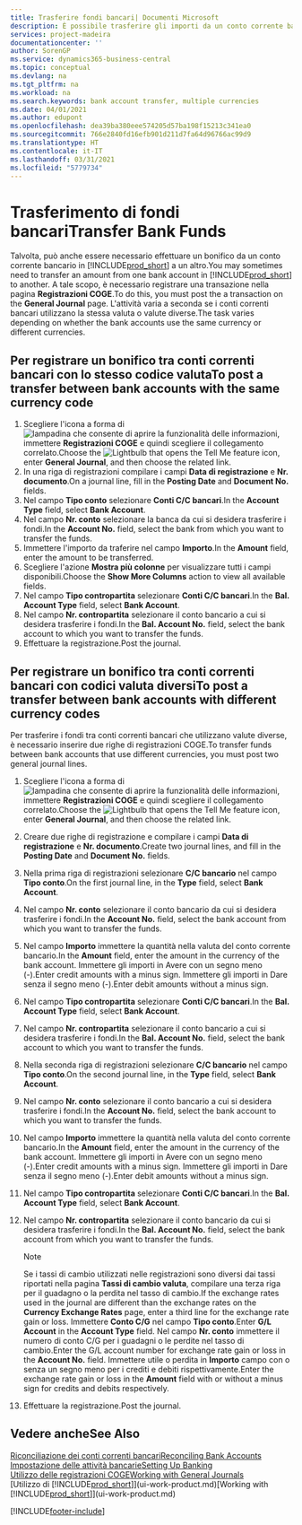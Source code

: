 ```yaml
---
title: Trasferire fondi bancari| Documenti Microsoft
description: È possibile trasferire gli importi da un conto corrente bancario a un altro, incluse le valute diverse, tramite la registrazione della transazione nelle registrazioni COGE.
services: project-madeira
documentationcenter: ''
author: SorenGP
ms.service: dynamics365-business-central
ms.topic: conceptual
ms.devlang: na
ms.tgt_pltfrm: na
ms.workload: na
ms.search.keywords: bank account transfer, multiple currencies
ms.date: 04/01/2021
ms.author: edupont
ms.openlocfilehash: dea39ba380eee574205d57ba198f15213c341ea0
ms.sourcegitcommit: 766e2840fd16efb901d211d7fa64d96766ac99d9
ms.translationtype: HT
ms.contentlocale: it-IT
ms.lasthandoff: 03/31/2021
ms.locfileid: "5779734"
---
```

# <a name="transfer-bank-funds"></a><span data-ttu-id="02e7f-103">Trasferimento di fondi bancari</span><span class="sxs-lookup"><span data-stu-id="02e7f-103">Transfer Bank Funds</span></span>
<span data-ttu-id="02e7f-104">Talvolta, può anche essere necessario effettuare un bonifico da un conto corrente bancario in [!INCLUDE[prod_short](includes/prod_short.md)] a un altro.</span><span class="sxs-lookup"><span data-stu-id="02e7f-104">You may sometimes need to transfer an amount from one bank account in [!INCLUDE[prod_short](includes/prod_short.md)] to another.</span></span> <span data-ttu-id="02e7f-105">A tale scopo, è necessario registrare una transazione nella pagina **Registrazioni COGE**.</span><span class="sxs-lookup"><span data-stu-id="02e7f-105">To do this, you must post the a transaction on the **General Journal** page.</span></span> <span data-ttu-id="02e7f-106">L'attività varia a seconda se i conti correnti bancari utilizzano la stessa valuta o valute diverse.</span><span class="sxs-lookup"><span data-stu-id="02e7f-106">The task varies depending on whether the bank accounts use the same currency or different currencies.</span></span>

## <a name="to-post-a-transfer-between-bank-accounts-with-the-same-currency-code"></a><span data-ttu-id="02e7f-107">Per registrare un bonifico tra conti correnti bancari con lo stesso codice valuta</span><span class="sxs-lookup"><span data-stu-id="02e7f-107">To post a transfer between bank accounts with the same currency code</span></span>
1. <span data-ttu-id="02e7f-108">Scegliere l'icona a forma di ![lampadina che consente di aprire la funzionalità delle informazioni](media/ui-search/search_small.png "Informazioni sull'operazione che si desidera eseguire"), immettere **Registrazioni COGE** e quindi scegliere il collegamento correlato.</span><span class="sxs-lookup"><span data-stu-id="02e7f-108">Choose the ![Lightbulb that opens the Tell Me feature](media/ui-search/search_small.png "Tell me what you want to do") icon, enter **General Journal**, and then choose the related link.</span></span>
2. <span data-ttu-id="02e7f-109">In una riga di registrazioni compilare i campi **Data di registrazione** e **Nr. documento**.</span><span class="sxs-lookup"><span data-stu-id="02e7f-109">On a journal line, fill in the **Posting Date** and **Document No.** fields.</span></span>
3. <span data-ttu-id="02e7f-110">Nel campo **Tipo conto** selezionare **Conti C/C bancari**.</span><span class="sxs-lookup"><span data-stu-id="02e7f-110">In the **Account Type** field, select **Bank Account**.</span></span>
4. <span data-ttu-id="02e7f-111">Nel campo **Nr. conto** selezionare la banca da cui si desidera trasferire i fondi.</span><span class="sxs-lookup"><span data-stu-id="02e7f-111">In the **Account No.** field, select the bank from which you want to transfer the funds.</span></span>
5. <span data-ttu-id="02e7f-112">Immettere l'importo da traferire nel campo **Importo**.</span><span class="sxs-lookup"><span data-stu-id="02e7f-112">In the **Amount** field, enter the amount to be transferred.</span></span>
6. <span data-ttu-id="02e7f-113">Scegliere l'azione **Mostra più colonne** per visualizzare tutti i campi disponibili.</span><span class="sxs-lookup"><span data-stu-id="02e7f-113">Choose the **Show More Columns** action to view all available fields.</span></span>
7. <span data-ttu-id="02e7f-114">Nel campo **Tipo contropartita** selezionare **Conti C/C bancari**.</span><span class="sxs-lookup"><span data-stu-id="02e7f-114">In the **Bal. Account Type** field, select **Bank Account**.</span></span>
8. <span data-ttu-id="02e7f-115">Nel campo **Nr. contropartita** selezionare il conto bancario a cui si desidera trasferire i fondi.</span><span class="sxs-lookup"><span data-stu-id="02e7f-115">In the **Bal. Account No.** field, select the bank account to which you want to transfer the funds.</span></span>
9. <span data-ttu-id="02e7f-116">Effettuare la registrazione.</span><span class="sxs-lookup"><span data-stu-id="02e7f-116">Post the journal.</span></span>

## <a name="to-post-a-transfer-between-bank-accounts-with-different-currency-codes"></a><span data-ttu-id="02e7f-117">Per registrare un bonifico tra conti correnti bancari con codici valuta diversi</span><span class="sxs-lookup"><span data-stu-id="02e7f-117">To post a transfer between bank accounts with different currency codes</span></span>
<span data-ttu-id="02e7f-118">Per trasferire i fondi tra conti correnti bancari che utilizzano valute diverse, è necessario inserire due righe di registrazioni COGE.</span><span class="sxs-lookup"><span data-stu-id="02e7f-118">To transfer funds between bank accounts that use different currencies, you must post two general journal lines.</span></span>

1. <span data-ttu-id="02e7f-119">Scegliere l'icona a forma di ![lampadina che consente di aprire la funzionalità delle informazioni](media/ui-search/search_small.png "Informazioni sull'operazione che si desidera eseguire"), immettere **Registrazioni COGE** e quindi scegliere il collegamento correlato.</span><span class="sxs-lookup"><span data-stu-id="02e7f-119">Choose the ![Lightbulb that opens the Tell Me feature](media/ui-search/search_small.png "Tell me what you want to do") icon, enter **General Journal**, and then choose the related link.</span></span>
2. <span data-ttu-id="02e7f-120">Creare due righe di registrazione e compilare i campi **Data di registrazione** e **Nr. documento**.</span><span class="sxs-lookup"><span data-stu-id="02e7f-120">Create two journal lines, and fill in the **Posting Date** and **Document No.** fields.</span></span>
3. <span data-ttu-id="02e7f-121">Nella prima riga di registrazioni selezionare **C/C bancario** nel campo **Tipo conto**.</span><span class="sxs-lookup"><span data-stu-id="02e7f-121">On the first journal line, in the **Type** field, select **Bank Account**.</span></span>
4. <span data-ttu-id="02e7f-122">Nel campo **Nr. conto** selezionare il conto bancario da cui si desidera trasferire i fondi.</span><span class="sxs-lookup"><span data-stu-id="02e7f-122">In the **Account No.** field, select the bank account from which you want to transfer the funds.</span></span>
5. <span data-ttu-id="02e7f-123">Nel campo **Importo** immettere la quantità nella valuta del conto corrente bancario.</span><span class="sxs-lookup"><span data-stu-id="02e7f-123">In the **Amount** field, enter the amount in the currency of the bank account.</span></span> <span data-ttu-id="02e7f-124">Immettere gli importi in Avere con un segno meno (-).</span><span class="sxs-lookup"><span data-stu-id="02e7f-124">Enter credit amounts with a minus sign.</span></span> <span data-ttu-id="02e7f-125">Immettere gli importi in Dare senza il segno meno (-).</span><span class="sxs-lookup"><span data-stu-id="02e7f-125">Enter debit amounts without a minus sign.</span></span>
6. <span data-ttu-id="02e7f-126">Nel campo **Tipo contropartita** selezionare **Conti C/C bancari**.</span><span class="sxs-lookup"><span data-stu-id="02e7f-126">In the **Bal. Account Type** field, select **Bank Account**.</span></span>
7. <span data-ttu-id="02e7f-127">Nel campo **Nr. contropartita** selezionare il conto bancario a cui si desidera trasferire i fondi.</span><span class="sxs-lookup"><span data-stu-id="02e7f-127">In the **Bal. Account No.** field, select the bank account to which you want to transfer the funds.</span></span>
8. <span data-ttu-id="02e7f-128">Nella seconda riga di registrazioni selezionare **C/C bancario** nel campo **Tipo conto**.</span><span class="sxs-lookup"><span data-stu-id="02e7f-128">On the second journal line, in the **Type** field, select **Bank Account**.</span></span>
9. <span data-ttu-id="02e7f-129">Nel campo **Nr. conto** selezionare il conto bancario a cui si desidera trasferire i fondi.</span><span class="sxs-lookup"><span data-stu-id="02e7f-129">In the **Account No.** field, select the bank account to which you want to transfer the funds.</span></span>
10. <span data-ttu-id="02e7f-130">Nel campo **Importo** immettere la quantità nella valuta del conto corrente bancario.</span><span class="sxs-lookup"><span data-stu-id="02e7f-130">In the **Amount** field, enter the amount in the currency of the bank account.</span></span> <span data-ttu-id="02e7f-131">Immettere gli importi in Avere con un segno meno (-).</span><span class="sxs-lookup"><span data-stu-id="02e7f-131">Enter credit amounts with a minus sign.</span></span> <span data-ttu-id="02e7f-132">Immettere gli importi in Dare senza il segno meno (-).</span><span class="sxs-lookup"><span data-stu-id="02e7f-132">Enter debit amounts without a minus sign.</span></span>
11. <span data-ttu-id="02e7f-133">Nel campo **Tipo contropartita** selezionare **Conti C/C bancari**.</span><span class="sxs-lookup"><span data-stu-id="02e7f-133">In the **Bal. Account Type** field, select **Bank Account**.</span></span>  
12. <span data-ttu-id="02e7f-134">Nel campo **Nr. contropartita** selezionare il conto bancario da cui si desidera trasferire i fondi.</span><span class="sxs-lookup"><span data-stu-id="02e7f-134">In the **Bal. Account No.** field, select the bank account from which you want to transfer the funds.</span></span>

    > [!NOTE]  
    > <span data-ttu-id="02e7f-135">Se i tassi di cambio utilizzati nelle registrazioni sono diversi dai tassi riportati nella pagina **Tassi di cambio valuta**, compilare una terza riga per il guadagno o la perdita nel tasso di cambio.</span><span class="sxs-lookup"><span data-stu-id="02e7f-135">If the exchange rates used in the journal are different than the exchange rates on the **Currency Exchange Rates** page, enter a third line for the exchange rate gain or loss.</span></span> <span data-ttu-id="02e7f-136">Immettere **Conto C/G** nel campo **Tipo conto**.</span><span class="sxs-lookup"><span data-stu-id="02e7f-136">Enter **G/L Account** in the **Account Type** field.</span></span> <span data-ttu-id="02e7f-137">Nel campo **Nr. conto** immettere il numero di conto C/G per i guadagni o le perdite nel tasso di cambio.</span><span class="sxs-lookup"><span data-stu-id="02e7f-137">Enter the G/L account number for exchange rate gain or loss in the **Account No.** field.</span></span> <span data-ttu-id="02e7f-138">Immettere utile o perdita in **Importo** campo con o senza un segno meno per i crediti e debiti rispettivamente.</span><span class="sxs-lookup"><span data-stu-id="02e7f-138">Enter the exchange rate gain or loss in the **Amount** field with or without a minus sign for credits and debits respectively.</span></span>
13. <span data-ttu-id="02e7f-139">Effettuare la registrazione.</span><span class="sxs-lookup"><span data-stu-id="02e7f-139">Post the journal.</span></span>

## <a name="see-also"></a><span data-ttu-id="02e7f-140">Vedere anche</span><span class="sxs-lookup"><span data-stu-id="02e7f-140">See Also</span></span>
[<span data-ttu-id="02e7f-141">Riconciliazione dei conti correnti bancari</span><span class="sxs-lookup"><span data-stu-id="02e7f-141">Reconciling Bank Accounts</span></span>](bank-manage-bank-accounts.md)  
[<span data-ttu-id="02e7f-142">Impostazione delle attività bancarie</span><span class="sxs-lookup"><span data-stu-id="02e7f-142">Setting Up Banking</span></span>](bank-setup-banking.md)  
[<span data-ttu-id="02e7f-143">Utilizzo delle registrazioni COGE</span><span class="sxs-lookup"><span data-stu-id="02e7f-143">Working with General Journals</span></span>](ui-work-general-journals.md)  
<span data-ttu-id="02e7f-144">[Utilizzo di [!INCLUDE[prod_short](includes/prod_short.md)]](ui-work-product.md)</span><span class="sxs-lookup"><span data-stu-id="02e7f-144">[Working with [!INCLUDE[prod_short](includes/prod_short.md)]](ui-work-product.md)</span></span>


[!INCLUDE[footer-include](includes/footer-banner.md)]